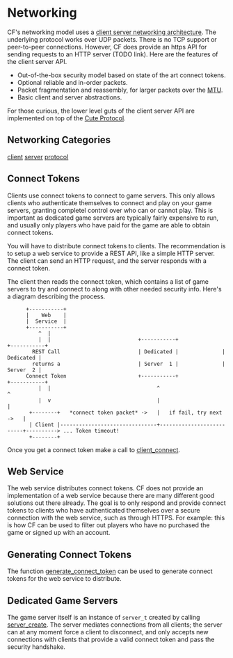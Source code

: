 # Networking

CF's networking model uses a [client server networking architecture](https://en.wikipedia.org/wiki/Client%E2%80%93server_model). The underlying protocol works over UDP packets. There is no TCP support or peer-to-peer connections. However, CF does provide an https API for sending requests to an HTTP server (TODO link). Here are the features of the client server API.

* Out-of-the-box security model based on state of the art connect tokens.
* Optional reliable and in-order packets.
* Packet fragmentation and reassembly, for larger packets over the [MTU](https://en.wikipedia.org/wiki/Maximum_transmission_unit).
* Basic client and server abstractions.

For those curious, the lower level guts of the client server API are implemented on top of the [Cute Protocol](https://github.com/RandyGaul/cute_framework/blob/master/docs/protocol.md).

## Networking Categories

[client](https://github.com/RandyGaul/cute_framework/tree/master/docs/string/string/)
[server](https://github.com/RandyGaul/cute_framework/tree/master/docs/string/strpool/)
[protocol](https://github.com/RandyGaul/cute_framework/blob/master/docs/protocol.md)

## Connect Tokens

Clients use connect tokens to connect to game servers. This only allows clients who authenticate themselves to connect and play on your game servers, granting completel control over who can or cannot play. This is important as dedicated game servers are typically fairly expensive to run, and usually only players who have paid for the game are able to obtain connect tokens.

You will have to distribute connect tokens to clients. The recommendation is to setup a web service to provide a REST API, like a simple HTTP server. The client can send an HTTP request, and the server responds with a connect token.

The client then reads the connect token, which contains a list of game servers to try and connect to along with other needed security info. Here's a diagram describing the process.

```
      +-----------+
      |    Web    |
      |  Service  |
      +-----------+
          ^  |
          |  |                            +-----------+              +-----------+
        REST Call                         | Dedicated |              | Dedicated |
        returns a                         | Server  1 |              | Server  2 |
      Connect Token                       +-----------+              +-----------+
          |  |                                  ^                          ^
          |  v                                  |                          |
       +--------+   *connect token packet* ->   |   if fail, try next ->   |
       | Client |-------------------------------+--------------------------+----------> ... Token timeout!
       +--------+
```

Once you get a connect token make a call to [client_connect](https://github.com/RandyGaul/cute_framework/blob/master/docs/networking/client/client_connect.md).

## Web Service

The web service distributes connect tokens. CF does not provide an implementation of a web service because there are many different good solutions out there already. The goal is to only respond and provide connect tokens to clients who have authenticated themselves over a secure connection with the web service, such as through HTTPS. For example: this is how CF can be used to filter out players who have no purchased the game or signed up with an account.

## Generating Connect Tokens

The function [generate_connect_token](https://github.com/RandyGaul/cute_framework/blob/master/docs/networking/protocol/generate_connect_token.md) can be used to generate connect tokens for the web service to distribute.

## Dedicated Game Servers

The game server itself is an instance of `server_t` created by calling [server_create](https://github.com/RandyGaul/cute_framework/blob/master/docs/networking/server/server_create.md). The server mediates connections from all clients; the server can at any moment force a client to disconnect, and only accepts new connections with clients that provide a valid connect token and pass the security handshake.
